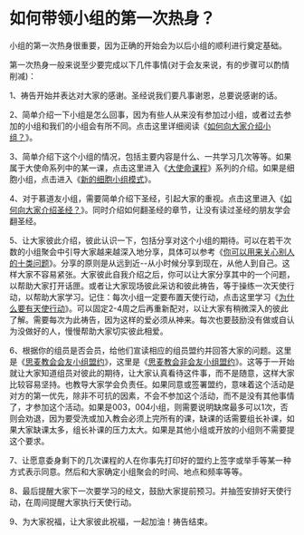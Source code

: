 # 如何带领小组的第一次热身？



<p>小组的第一次热身很重要，因为正确的开始会为以后小组的顺利进行奠定基础。</p>

<p>第一次热身一般来说至少要完成以下几件事情(对于会友来说，有的步骤可以酌情削减)：</p>

<p>1、祷告开始并表达对大家的感谢。圣经说我们要凡事谢恩，总要说感谢的话。</p>

<p>2、简单介绍一下小组是怎么回事，因为有些人从来没有参加过小组，或者过去参加的小组和我们的小组会有所不同。点击这里详细阅读《<a href="/node/12847">如何向大家介绍小组？</a>》。</p>

<p>3、简单介绍下这个小组的情况，包括主要内容是什么、一共学习几次等等。如果属于大使命系列中的某一课，点击这里进入《<a href="/node/12675">大使命课程</a>》系列的介绍。如果是细胞小组，点击进入《<a href="/node/27551">新的细胞小组模式</a>》。</p>

<p>4、对于慕道友小组，需要简单介绍下圣经，引起大家的重视。点击这里进入《<a href="/node/12854">如何向大家介绍圣经？</a>》。同时介绍如何翻圣经的章节，让没有读过圣经的朋友学会翻圣经。</p>

<p>5、让大家彼此介绍，彼此认识一下，包括分享对这个小组的期待。可以在若干次数的小组聚会中引导大家越来越深入地分享，具体可以参考《<a href="/node/12848">你可以用来关心别人的十类问题</a>》。分享的原则是从远到近--从小时候分享到现在，从他人到自己。这样大家不容易紧张。大家彼此自我介绍之后，你可以让大家分享其中的一个问题，以帮助大家打开话匣。或者让大家现场彼此采访和彼此祷告，等于操练一次天使行动，以帮助大家学习。记住：每次小组一定要布置天使行动，点击这里学习《<a href="/node/12946">为什么要有天使行动</a>》。可以固定2-4周之后再重新配对，以让大家有稍微深入的彼此了解。需要每次为此祷告，因为这样的爱必须从神来。每次也要鼓励没有做或自认为没做好的人，慢慢帮助大家切实彼此相爱。</p>

<p>6、根据你的组员是否会员，给他们宣读相应的组员盟约并回答大家的问题。这里是《<a href="/node/12834">思麦教会会友小组盟约</a>》，这里是《<a href="/node/12831">思麦教会非会友小组盟约</a>》。这等于一开始就让大家知道组员对彼此的期待，让大家认真看待这件事，而不是随意，这样大家比较容易坚持。也教导大家学会负责任。如果同意或签署盟约，意味着这个活动是对方的第一优先，除非不可抗的因素，不会不参加这个活动，而不是没有其他事情了，才参加这个活动。如果是003，004小组，则需要说明缺席最多可以1次，否则会劝退，因为要受洗或加入教会必须上完所有的课，缺课的话需要组长补课，如果大家缺课太多，组长补课的压力太大。如果是其他小组或开放的小组则不需要提这个要求。</p>

<p>7、让愿意委身剩下的几次课程的人在你事先打印好的盟约上签字或举手等某一种方式表示同意。然后和大家确定小组聚会的时间、地点和频率等等。</p>

<p>8、最后提醒大家下一次要学习的经文，鼓励大家提前预习。并抽签安排好天使行动，在周间提醒大家执行天使行动。</p>

<p>9、为大家祝福，让大家彼此祝福，一起加油！祷告结束。</p>